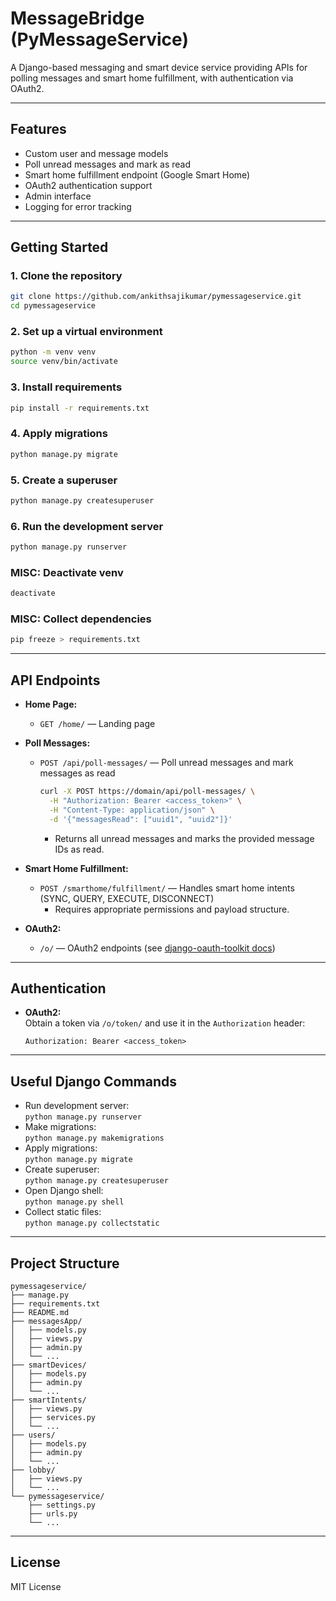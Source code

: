 # MessageBridge (PyMessageService)

A Django-based messaging and smart device service providing APIs for polling messages and smart home fulfillment, with authentication via OAuth2.

---

## Features

- Custom user and message models
- Poll unread messages and mark as read
- Smart home fulfillment endpoint (Google Smart Home)
- OAuth2 authentication support
- Admin interface
- Logging for error tracking

---

## Getting Started

### 1. Clone the repository

```sh
git clone https://github.com/ankithsajikumar/pymessageservice.git
cd pymessageservice
```

### 2. Set up a virtual environment

```sh
python -m venv venv
source venv/bin/activate
```

### 3. Install requirements

```sh
pip install -r requirements.txt
```

### 4. Apply migrations

```sh
python manage.py migrate
```

### 5. Create a superuser

```sh
python manage.py createsuperuser
```

### 6. Run the development server

```sh
python manage.py runserver
```

### MISC: Deactivate venv

```sh
deactivate
```

### MISC: Collect dependencies

```sh
pip freeze > requirements.txt
```

---

## API Endpoints

- **Home Page:**  
  - `GET /home/` — Landing page

- **Poll Messages:**  
  - `POST /api/poll-messages/` — Poll unread messages and mark messages as read  
    ```sh
    curl -X POST https://domain/api/poll-messages/ \
      -H "Authorization: Bearer <access_token>" \
      -H "Content-Type: application/json" \
      -d '{"messagesRead": ["uuid1", "uuid2"]}'
    ```
    - Returns all unread messages and marks the provided message IDs as read.

- **Smart Home Fulfillment:**  
  - `POST /smarthome/fulfillment/` — Handles smart home intents (SYNC, QUERY, EXECUTE, DISCONNECT)  
    - Requires appropriate permissions and payload structure.

- **OAuth2:**  
  - `/o/` — OAuth2 endpoints (see [django-oauth-toolkit docs](https://django-oauth-toolkit.readthedocs.io/en/latest/))

---

## Authentication

- **OAuth2:**  
  Obtain a token via `/o/token/` and use it in the `Authorization` header:  
  ```
  Authorization: Bearer <access_token>
  ```

---

## Useful Django Commands

- Run development server:  
  `python manage.py runserver`
- Make migrations:  
  `python manage.py makemigrations`
- Apply migrations:  
  `python manage.py migrate`
- Create superuser:  
  `python manage.py createsuperuser`
- Open Django shell:  
  `python manage.py shell`
- Collect static files:  
  `python manage.py collectstatic`

---

## Project Structure

```
pymessageservice/
├── manage.py
├── requirements.txt
├── README.md
├── messagesApp/
│   ├── models.py
│   ├── views.py
│   ├── admin.py
│   └── ...
├── smartDevices/
│   ├── models.py
│   ├── admin.py
│   └── ...
├── smartIntents/
│   ├── views.py
│   ├── services.py
│   └── ...
├── users/
│   ├── models.py
│   ├── admin.py
│   └── ...
├── lobby/
│   ├── views.py
│   └── ...
└── pymessageservice/
    ├── settings.py
    ├── urls.py
    └── ...
```

---

## License

MIT License